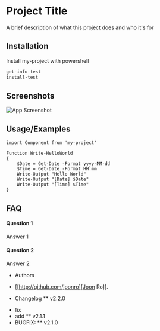 
# Project Title

A brief description of what this project does and who it's for


## Installation

Install my-project with powershell

```powershell
get-info test
install-test
```
    
## Screenshots

![App Screenshot](https://via.placeholder.com/468x300?text=App+Screenshot+Here)


## Usage/Examples

```powersehll
import Component from 'my-project'

Function Write-HelloWorld
{
    $Date = Get-Date -Format yyyy-MM-dd
    $Time = Get-Date -Format HH:mm
    Write-Output "Hello World"
    Write-Output "[Date] $Date"
    Write-Output "[Time] $Time"
}
```

## FAQ

#### Question 1

Answer 1

#### Question 2

Answer 2

* Authors
- [[http://github.com/joonro][Joon Ro]].
* Changelog
** v2.2.0
- fix 
- add 
** v2.1.1
- BUGFIX: 
** v2.1.0